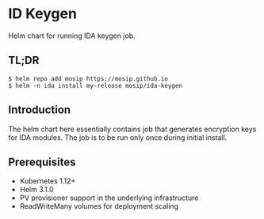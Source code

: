 # ID Keygen

Helm chart for running IDA keygen job.

## TL;DR

```console
$ helm repo add mosip https://mosip.github.io
$ helm -n ida install my-release mosip/ida-keygen
```

## Introduction

The helm chart here essentially contains job that generates encryption keys for IDA modules.  The job is to be run only once during initial install.

## Prerequisites

- Kubernetes 1.12+
- Helm 3.1.0
- PV provisioner support in the underlying infrastructure
- ReadWriteMany volumes for deployment scaling

